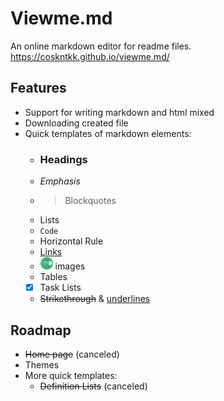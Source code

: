 # Viewme.md

An online markdown editor for readme files.  
https://coskntkk.github.io/viewme.md/


## Features

- Support for writing markdown and html mixed
- Downloading created file
- Quick templates of markdown elements:
    - ### Headings
    - *Emphasis*
    - > Blockquotes
    -  Lists
    - `Code`
    - Horizontal Rule
    - [Links]()
    - <img src="https://raw.githubusercontent.com/Coskntkk/viewme.md/main/icon/icon.ico.png" alt="alt text" width="20px" height="20px"> images
    - Tables
    - [x] Task Lists
    - ~~Strikethrough~~ & <ins>underlines</ins>


## Roadmap

- ~~Home page~~ (canceled)
- Themes
- More quick templates:
    - ~~Definition Lists~~ (canceled)
